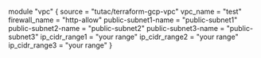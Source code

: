 module "vpc" {
    source = "tutac/terraform-gcp-vpc"
    vpc_name = "test"
    firewall_name = "http-allow"
    public-subnet1-name = "public-subnet1" 
    public-subnet2-name = "public-subnet2" 
    public-subnet3-name = "public-subnet3" 
    ip_cidr_range1 = "your range"
    ip_cidr_range2 = "your range"
    ip_cidr_range3 = "your range"
}
